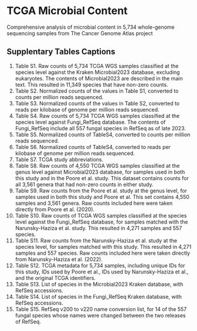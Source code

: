 # TCGA Microbial Content
Comprehensive analysis of microbial content in 5,734 whole-genome sequencing samples from The Cancer Genome Atlas project

## Supplentary Tables Captions

1. Table S1. Raw counts of 5,734 TCGA WGS samples classified at the species level against the Kraken Microbial2023 database, excluding eukaryotes. The contents of Microbial2023 are described in the main text. This resulted in 11,349 species that have non-zero counts.
2. Table S2. Normalized counts of the values in Table S1, converted to counts per million reads sequenced.
3. Table S3. Normalized counts of the values in Table S2, converted to  reads per kilobase of genome per million reads sequenced.
4. Table S4. Raw counts of 5,734 TCGA WGS samples classified at the species level against Fungi_RefSeq database. The contents of Fungi_RefSeq include all 557 fungal species in RefSeq as of late 2023. 
5. Table S5. Normalized counts of TableS4, converted to counts per million reads sequenced.
6. Table S6. Normalized counts of TableS4, converted to reads per kilobase of genome per million reads sequenced.
7. Table S7. TCGA study abbreviations.
8. Table S8. Raw counts of 4,550 TCGA WGS samples classified at the genus level against Microbial2023 database, for samples used in both this study and in the Poore et al. study. This dataset contains counts for all 3,561 genera that had non-zero counts in either study.
9. Table S9. Raw counts from the Poore et al. study at the genus level, for samples used in both this study and Poore et al. This set contains 4,550 samples and 3,561 genera. Raw counts included here were taken directly from Poore et al. (2020).
10. Table S10. Raw counts of TCGA WGS samples classified at the species level against the Fungi_RefSeq database, for samples matched with the Narunsky-Haziza et al. study. This resulted in 4,271 samples and 557 species.
11. Table S11. Raw counts from the Narunsky-Haziza et al. study at the species level, for samples matched with this study. This resulted in 4,271 samples and 557 species. Raw counts included here were taken directly from Narunsky-Haziza et al. (2022).
12. Table S12. TCGA metadata for 5,734 samples, including unique IDs for this study, IDs used by Poore et al., IDs used by Narunsky-Haziza et al., and the original TCGA identifiers.
13. Table S13. List of species in the Microbial2023 Kraken database, with RefSeq accessions.
14. Table S14. List of species in the Fungi_RefSeq Kraken database, with RefSeq accessions.
15. Table S15. RefSeq v200 to v220 name conversion list, for 14 of the 557 fungal species whose names were changed between the two releases of RefSeq.
